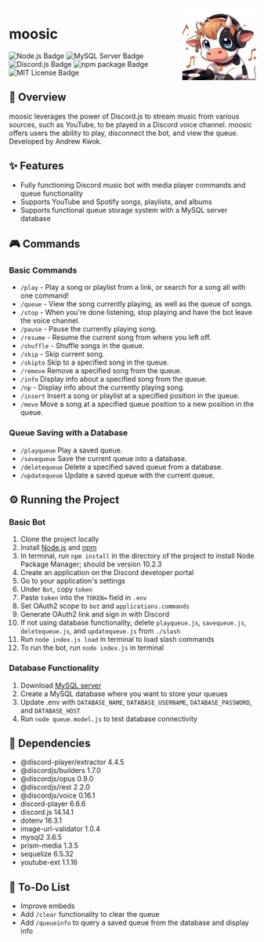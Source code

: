 <img align ="right" src ="./logo.png" width="150"/>

# moosic
![Node.js Badge](https://img.shields.io/badge/Node.js-10.20%2B-white?style=for-the-badge&logo=nodedotjs&logoColor=%23ffffff&labelColor=%23141414&color=%23339933)
![MySQL Server Badge](https://img.shields.io/badge/MYSql%20server-8.0.35-blue?style=for-the-badge&logo=mysql&logoColor=white&labelColor=%23141414&color=%234479A1)
![Discord.js Badge](https://img.shields.io/badge/discord.js-14.14.1-blue?style=for-the-badge&logo=discord&logoColor=white&labelColor=%23141414&color=%235865F2)
![npm package Badge](https://img.shields.io/badge/npm%20package-10.2.3-red?style=for-the-badge&logo=npm&logoColor=white&labelColor=%23141414&color=%23CB3837)
![MIT License Badge](https://img.shields.io/badge/License-MIT-yellow?style=for-the-badge&labelColor=%23141414)

## 🥛 Overview
moosic leverages the power of Discord.js to stream music from various sources, such as YouTube, to be played in a Discord voice channel. moosic offers users the ability to play, disconnect the bot, and view the queue. Developed by Andrew Kwok.

## ✨ Features
- Fully functioning Discord music bot with media player commands and queue functionality
- Supports YouTube and Spotify songs, playlists, and albums
- Supports functional queue storage system with a MySQL server database

## 🎮 Commands
### Basic Commands
- `/play` - Play a song or playlist from a link, or search for a song all with one command!
- `/queue` - View the song currently playing, as well as the queue of songs.
- `/stop` - When you're done listening, stop playing and have the bot leave the voice channel.
- `/pause` - Pause the currently playing song.
- `/resume` - Resume the current song from where you left off.
- `/shuffle` - Shuffle songs in the queue.
- `/skip` - Skip current song.
- `/skipto` Skip to a specified song in the queue.
- `/remove` Remove a specified song from the queue.
- `/info` Display info about a specified song from the queue.
- `/np` - Display info about the currently playing song.
- `/insert` Insert a song or playlist at a specified position in the queue.
- `/move` Move a song at a specified queue position to a new position in the queue.

### Queue Saving with a Database
- `/playqueue` Play a saved queue.
- `/savequeue` Save the current queue into a database.
- `/deletequeue` Delete a specified saved queue from a database.
- `/updatequeue` Update a saved queue with the current queue.

## ⚙️ Running the Project
### Basic Bot
1. Clone the project locally
2. Install [Node.js](https://nodejs.org/en/download) and [npm](https://docs.npmjs.com/downloading-and-installing-node-js-and-npm)
3. In terminal, run `npm install` in the directory of the project to install Node Package Manager; should be version 10.2.3
4. Create an application on the Discord developer portal
5. Go to your application's settings
6. Under `Bot`, copy `token`
7. Paste `token` into the `TOKEN=` field in `.env`
8. Set OAuth2 scope to `bot` and `applications.commands`
9. Generate OAuth2 link and sign in with Discord
10. If not using database functionality, delete `playqueue.js`, `savequeue.js`, `deletequeue.js`, and `updatequeue.js` from `./slash`
11. Run `node index.js load` in terminal to load slash commands
12. To run the bot, run `node index.js` in terminal

### Database Functionality
1. Download [MySQL server](https://dev.mysql.com/downloads/installer/)
2. Create a MySQL database where you want to store your queues
3. Update .env with `DATABASE_NAME`, `DATABASE_USERNAME`, `DATABASE_PASSWORD`, and `DATABASE_HOST`
4. Run `node queue.model.js` to test database connectivity

## 📘 Dependencies
- @discord-player/extractor 4.4.5
- @discordjs/builders 1.7.0
- @discordjs/opus 0.9.0
- @discordjs/rest 2.2.0
- @discordjs/voice 0.16.1
- discord-player 6.6.6
- discord.js 14.14.1
- dotenv 16.3.1
- image-url-validator 1.0.4
- mysql2 3.6.5
- prism-media 1.3.5
- sequelize 6.5.32
- youtube-ext 1.1.16

## 📝 To-Do List
- Improve embeds
- Add `/clear` functionality to clear the queue
- Add `/queueinfo` to query a saved queue from the database and display info
